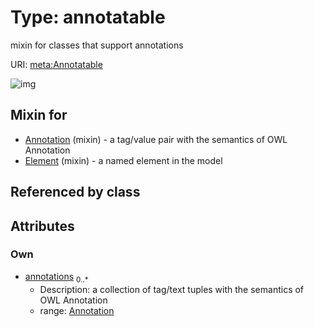 
# Type: annotatable


mixin for classes that support annotations

URI: [meta:Annotatable](https://w3id.org/biolink/biolinkml/meta/Annotatable)


![img](images/Annotatable.svg)

## Mixin for

 * [Annotation](Annotation.md) (mixin)  - a tag/value pair with the semantics of OWL Annotation
 * [Element](Element.md) (mixin)  - a named element in the model

## Referenced by class


## Attributes


### Own

 * [annotations](annotations.md)  <sub>0..*</sub>
    * Description: a collection of tag/text tuples with the semantics of OWL Annotation
    * range: [Annotation](Annotation.md)
